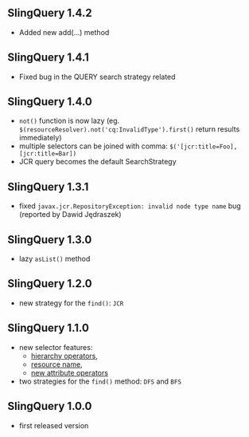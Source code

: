 ## SlingQuery 1.4.2

* Added new add(...) method

## SlingQuery 1.4.1

* Fixed bug in the QUERY search strategy related

## SlingQuery 1.4.0

* `not()` function is now lazy (eg. `$(resourceResolver).not('cq:InvalidType').first()` return results immediately)
* multiple selectors can be joined with comma: `$('[jcr:title=Foo], [jcr:title=Bar])`
* JCR query becomes the default SearchStrategy

## SlingQuery 1.3.1

* fixed `javax.jcr.RepositoryException: invalid node type name` bug (reported by Dawid Jędraszek)

## SlingQuery 1.3.0

* lazy `asList()` method

## SlingQuery 1.2.0

* new strategy for the `find()`: `JCR`

## SlingQuery 1.1.0

* new selector features:
	* [hierarchy operators](https://github.com/Cognifide/Sling-Query/wiki/Hierarchy-operator-list),
	* [resource name](https://github.com/Cognifide/Sling-Query/wiki/Selector-syntax#wiki-resource-name),
	* [new attribute operators](https://github.com/Cognifide/Sling-Query/wiki/Operator%20list)
* two strategies for the `find()` method: `DFS` and `BFS`

## SlingQuery 1.0.0

* first released version
